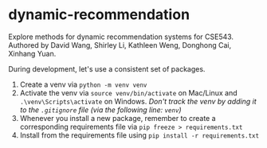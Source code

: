 # dynamic-recommendation
Explore methods for dynamic recommendation systems for CSE543. Authored by David Wang, Shirley Li, Kathleen Weng, Donghong Cai, Xinhang Yuan.


During development, let's use a consistent set of packages.
1. Create a venv via `python -m venv venv`
2. Activate the venv via `source venv/bin/activate` on Mac/Linux and `.\venv\Scripts\activate` on Windows. 
   *Don't track the venv by adding it to the `.gitignore` file (via the following line: `venv`)*
3. Whenever you install a new package, remember to create a corresponding requirements file via `pip freeze > requirements.txt`
4. Install from the requirements file using `pip install -r requirements.txt`